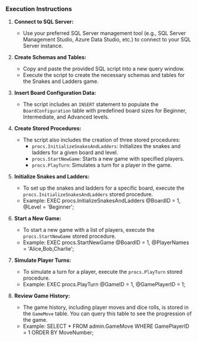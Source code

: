 ### Execution Instructions

1. **Connect to SQL Server:**
   - Use your preferred SQL Server management tool (e.g., SQL Server Management Studio, Azure Data Studio, etc.) to connect to your SQL Server instance.

2. **Create Schemas and Tables:**
   - Copy and paste the provided SQL script into a new query window.
   - Execute the script to create the necessary schemas and tables for the Snakes and Ladders game.

3. **Insert Board Configuration Data:**
   - The script includes an `INSERT` statement to populate the `BoardConfiguration` table with predefined board sizes for Beginner, Intermediate, and Advanced levels.

4. **Create Stored Procedures:**
   - The script also includes the creation of three stored procedures:
     - `procs.InitializeSnakesAndLadders`: Initializes the snakes and ladders for a given board and level.
     - `procs.StartNewGame`: Starts a new game with specified players.
     - `procs.PlayTurn`: Simulates a turn for a player in the game.

5. **Initialize Snakes and Ladders:**
   - To set up the snakes and ladders for a specific board, execute the `procs.InitializeSnakesAndLadders` stored procedure.
   - Example:
     EXEC procs.InitializeSnakesAndLadders @BoardID = 1, @Level = 'Beginner';


6. **Start a New Game:**
   - To start a new game with a list of players, execute the `procs.StartNewGame` stored procedure.
   - Example:
     EXEC procs.StartNewGame @BoardID = 1, @PlayerNames = 'Alice,Bob,Charlie';


7. **Simulate Player Turns:**
   - To simulate a turn for a player, execute the `procs.PlayTurn` stored procedure.
   - Example:
     EXEC procs.PlayTurn @GameID = 1, @GamePlayerID = 1;


8. **Review Game History:**
   - The game history, including player moves and dice rolls, is stored in the `GameMove` table. You can query this table to see the progression of the game.
   - Example:
     SELECT * FROM admin.GameMove WHERE GamePlayerID = 1 ORDER BY MoveNumber;
  

